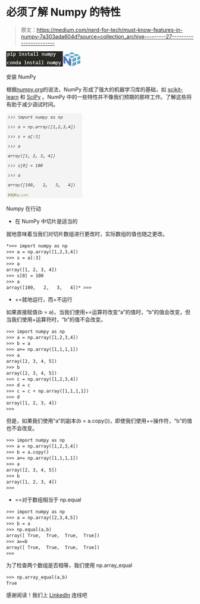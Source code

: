 # 必须了解 Numpy 的特性

> 原文：<https://medium.com/nerd-for-tech/must-know-features-in-numpy-7a303ada604d?source=collection_archive---------27----------------------->

![](img/2a380d7c6dc3f5b2fa94b22cb2ea1768.png)

安装 NumPy

根据[numpy.org](https://numpy.org/)的说法，NumPy 形成了强大的机器学习库的基础，如 [scikit-learn](https://scikit-learn.org/) 和 [SciPy](https://www.scipy.org/) 。NumPy 中的一些特性并不像我们预期的那样工作。了解这些将有助于减少调试时间。

![](img/f60cf8912a9fe3c625f6e7b793909cb1.png)

Numpy 在行动

*   在 NumPy 中切片是适当的

就地意味着当我们对切片数组进行更改时，实际数组的值也随之更改。

```
*>>> import numpy as np
>>> a = np.array([1,2,3,4])
>>> s = a[:3]
>>> a
array([1, 2, 3, 4])
>>> s[0] = 100
>>> a
array([100,   2,   3,   4])* >>>
```

*   +=就地运行，而+不运行

如果直接赋值(b = a)，当我们使用+=运算符改变“a”的值时，“b”的值会改变，但当我们使用+运算符时，“b”的值不会改变。

```
>>> import numpy as np
>>> a = np.array([1,2,3,4])
>>> b = a
>>> a+= np.array([1,1,1,1])
>>> a
array([2, 3, 4, 5])
>>> b
array([2, 3, 4, 5])
>>> c = np.array([1,2,3,4])
>>> d = c
>>> c = c + np.array([1,1,1,1])
>>> d
array([1, 2, 3, 4])
>>>
```

但是，如果我们使用“a”的副本(b = a.copy())，即使我们使用+=操作符，“b”的值也不会改变。

```
>>> import numpy as np
>>> a = np.array([1,2,3,4])
>>> b = a.copy()
>>> a+= np.array([1,1,1,1])
>>> a
array([2, 3, 4, 5])
>>> b
array([1, 2, 3, 4])
>>>
```

*   ==对于数组相当于 np.equal

```
>>> import numpy as np
>>> a = np.array([2,3,4,5])
>>> b = a
>>> np.equal(a,b)
array([ True,  True,  True,  True])
>>> a==b
array([ True,  True,  True,  True])
>>>
```

为了检查两个数组是否相等，我们使用 np.array_equal

```
>>> np.array_equal(a,b)
True
```

感谢阅读！我们上 [LinkedIn](https://www.linkedin.com/in/gowthami-wudaru-3788b7162) 连线吧